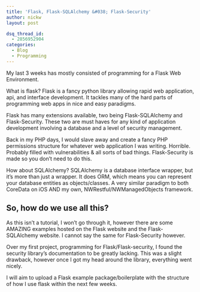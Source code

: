 ```yaml
---
title: 'Flask, Flask-SQLAlchemy &#038; Flask-Security'
author: nickw
layout: post

dsq_thread_id:
  - 2856952904
categories:
  - Blog
  - Programming
---
```

My last 3 weeks has mostly consisted of programming for a Flask Web Environment.

What is flask? Flask is a fancy python library allowing rapid web application, api, and interface development. It tackles many of the hard parts of programming web apps in nice and easy paradigms.

Flask has many extensions available, two being Flask-SQLAlchemy and Flask-Security. These two are must haves for any kind of application development involving a database and a level of security management.

Back in my PHP days, I would slave away and create a fancy PHP permissions structure for whatever web application I was writing. Horrible. Probably filled with vulnerabilities & all sorts of bad things. Flask-Security is made so you don&#8217;t need to do this.

How about SQLAlchemy? SQLAlchemy is a database interface wrapper, but it&#8217;s more than just a wrapper. It does ORM, which means you can represent your database entities as objects/classes. A very similar paradigm to both CoreData on iOS AND my own, NWRestful/NWManagedObjects framework.

## So, how do we use all this?

As this isn&#8217;t a tutorial, I won&#8217;t go through it, however there are some AMAZING examples hosted on the Flask website and the Flask-SQLAlchemy website. I cannot say the same for Flask-Security however.

Over my first project, programming for Flask/Flask-security, I found the security library&#8217;s documentation to be greatly lacking. This was a slight drawback, however once I got my head around the library, everything went nicely.

I will aim to upload a Flask example package/boilerplate with the structure of how I use flask within the next few weeks.